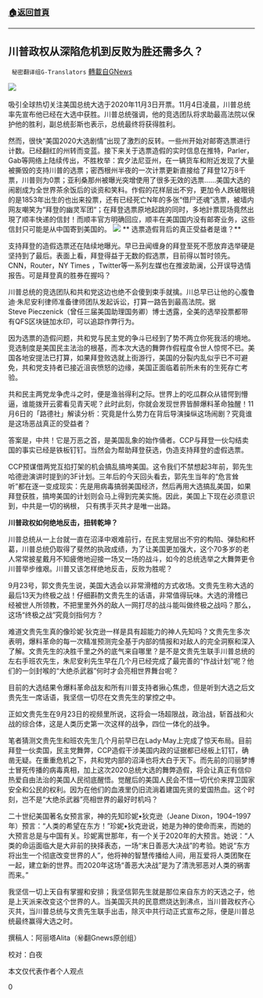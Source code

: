 ###  [:house:返回首頁](https://github.com/ourhimalayas/txt)
---

## 川普政权从深陷危机到反败为胜还需多久？
` 秘密翻译组G-Translators` [轉載自GNews](https://gnews.org/zh-hans/531727/)

![]()![](https://gnews-media-offload.s3.amazonaws.com/wp-content/uploads/2020/11/06041520/2-24.png)
![]()

吸引全球热切关注美国总统大选于2020年11月3日开票。11月4日凌晨，川普总统率先宣布他已经在大选中获胜。川普总统强调，他的竞选团队将求助最高法院以保护他的胜利，副总统彭斯也表示，总统最终将获得胜利。

然而，很快“美国2020大选剧情”出现了激烈的反转。一些州开始对邮寄选票进行计数。已经翻红的州转而变蓝。接下来关于选票造假的实时信息在推特，Parler，Gab等网络上陆续传出，不胜枚举：宾夕法尼亚州，在一辆货车和附近发现了大量被撕毁的支持川普的选票；密西根州半夜的一次计票更新直接给了拜登12万8千票，川普则为0票；亚利桑那州被曝光突增使用了很多无效的选票……美国大选的闹剧成为全世界茶余饭后的谈资和笑料。作假的花样层出不穷，更加令人跌破眼镜的是1853年出生的也出来投票，还有已经死亡N年的多张“借尸还魂”选票，被墙内网友嘲笑为“拜登的幽灵军团“；在拜登选票原地起跳的同时，多地計票现场竟然出現了顺丰快递的信封！而顺丰官方明确回应，顺丰在美国国内没有邮寄业务，这些信封只可能是从中国寄到美国的。
![]()![](https://gnews-media-offload.s3.amazonaws.com/wp-content/uploads/2020/11/06041634/3-24.png)
** 选票造假背后的真正受益者是谁？**

支持拜登的造假选票还在陆续地曝光。早已丑闻缠身的拜登至死不愿放弃选举硬是坚持到了最后。表面上看，拜登得益于无数的假选票，目前得以暂时领先。CNN，Router，NY Times ，Twitter等一系列左媒也在推波助澜，公开误导选情报告。可是拜登真的胜券在握吗？

川普总统的竞选团队和共和党这边也绝不会傻到束手就擒。川总早已让他的心腹鲁迪·朱尼安利律师准备律师团队发起诉讼，打算一路告到最高法院。据Steve Pieczenick（曾任三届美国助理国务卿）博士透露，全美的选举投票都带有QFS区块链加水印，可以追踪作弊行为。

因为选票的造假问题，共和党与民主党的争斗已经到了势不两立你死我活的境地。竞选制度是美国民主法治的根基，而本次大选的舞弊作假程度令世人惊愕不已。美国各地安提法已打算，如果拜登败选就上街游行，美国的分裂内乱似乎已不可避免，共和党支持者已接近沮丧愤怒的边缘，美国正面临着前所未有的生死存亡考验。

共和民主两党龙争虎斗之时，便是渔翁得利之际。世界上的吃瓜群众从错愕到懵逼，谁能拨开云雾看见青天呢？此时此刻，你就会发现世界皆醉爆料革命独醒！11月6日的「路德社」解读分析：究竟是什么势力在背后导演操纵这场闹剧？究竟谁是这场恶战真正的受益者？

答案是，中共！它是万恶之首，是美国乱象的始作俑者。CCP与拜登一伙勾结卖国的事实已经是铁板钉钉。当然会为帮助拜登获选，伪造支持拜登的虚假选票。

CCP预谋借两党互掐打架的机会搞乱搞垮美国。这令我们不禁想起3年前，郭先生哈德逊演讲时提到的3F计划。三年后的今天回头看去，郭先生当年的“危言耸听”都在逐一变成现实：先是用病毒搞弱美国经济，然后再用大选搞乱美国，如果拜登获胜，搞垮美国的计划则会马上得到完美实施。因此，美国上下现在必须意识到，中共是一切的祸根， 只有携手灭共才是唯一出路。

**川普政权如何绝地反击，扭转乾坤？**

川普总统从一上台就一直在沼泽中艰难前行，在民主党层出不穷的构陷、弹劾和杯葛，川普总统仍取得了斐然的执政成绩，为了让美国更加强大，这个70多岁的老人常常披星戴月不知疲倦地迎接一场又一场的战斗，如今的总统选举之大舞弊更令川普举步维艰。川普又该怎样绝地反击，反败为胜呢？

9月23号，郭文贵先生说，美国大选会以非常滑稽的方式收场。文贵先生称大选的最后13天为终极之战！仔细斟酌文贵先生的话语，非常值得玩味。大选的滑稽已经被世人所领教，不把里里外外的敌人一网打尽的战斗能叫做终极之战吗？那么，这场“终极之战”究竟剑指何方？

难道文贵先生真的像珍妮·狄克逊一样是具有超能力的神人先知吗？文贵先生多次表明，爆料革命的每一次精准预测完全基于内部的情报和对敌人的完全洞察和深入了解。文贵先生的决胜千里之外的底气来自哪里？是不是文贵先生联手川普总统的左右手班农先生，朱尼安利先生早在几个月已经完成了最完善的“作战计划”呢？他们的一剑封喉的“大绝杀武器”何时才会亮相世界舞台呢？

目前的大选结果令爆料革命战友和所有川普支持者揪心焦虑，但是听到大选之后文贵先生一席话语，我坚信一切尽在文贵先生的掌控之中。

正如文贵先生在9月23日的视频里所说，这将会一场超限战，政治战，斩首战和火战的综合体，这是人类历史第一次这样的战争，四位一体化的战争。

笔者猜测文贵先生和班农先生几个月前早已在Lady·May上完成了惊天布局。目前拜登一伙卖国，民主党舞弊，CCP造假干涉美国内政的证据都已经板上钉钉，确凿无疑。在重重危机之下，共和党内部的沼泽也将大白于天下。而先前的闫丽梦博士冒死传播的病毒真相，加上这次2020总统大选的舞弊造假，将会让真正有信仰热爱自由法治的美国人民彻底醒悟。觉醒后的美国人民会不惜一切代价来捍卫国家安全和公民的权利。因为在他们的血液里仍旧流淌着建国先贤的爱国热血。这个时刻，岂不是“大绝杀武器”亮相世界的最好时机吗？

二十世纪美国著名女预言家，神的先知珍妮•狄克逊（Jeane Dixon，1904–1997年）预言：“人类的希望在东方！”珍妮•狄克逊说，她是为神的使命而来，而她的大预言总是与中国有关。珍妮离世那年，有一个关于2020年的大预言。她说：“人类的命运面临大是大非前的抉择表态，一场“末日善恶大决战”的考验。她说“东方将出生一个彻底改变世界的人”，他将神的智慧传播给人间，用互爱将人类团聚在一起，建立新的世界。而2020年这场“善恶大决战”是为了清洗邪恶对人类的祸害而来。”

我坚信一切上天自有掌握和安排；我坚信郭先生就是那位来自东方的天选之子，他是上天派来改变这个世界的人。当美国灭共的民意燃烧达到沸点，当川普政权齐心灭共，当川普总统与文贵先生联手出击，除灭中共行动正式宣布之际，便是川普总统最终赢得大选之时。

撰稿人：阿丽塔Alita（㊙️翻Gnews原创组）

校对：白夜

本文仅代表作者个人观点

0
